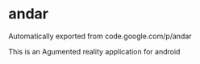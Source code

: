 # andar
Automatically exported from code.google.com/p/andar

This is an Agumented  reality application for android
